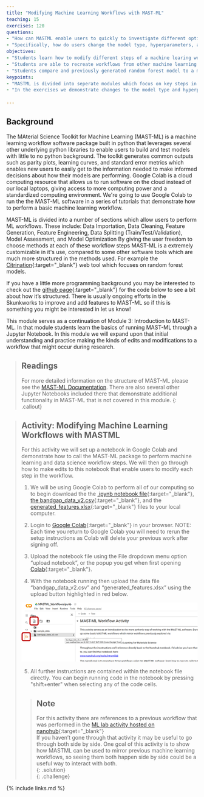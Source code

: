 ```yaml
---
title: "Modifying Machine Learning Workflows with MAST-ML"
teaching: 15
exercises: 120
questions:
- "How can MASTML enable users to quickly to investigate different options within a machine learning workflow?"
- "Specifically, how do users change the model type, hyperparameters, and define a grid search of hyperparameters?"
objectives:
- "Students learn how to modify different steps of a machine learing workflow within MAST-ML."
- "Students are able to recreate workflows from other machine learning software (like Citrination or other base ML software packages like scikit-learn)."
- "Students compare and previously generated random forest model to a model of their choice and assess the relative performance of the model types."
keypoints:
- "MASTML is divided into seperate modules which focus on key steps in a machine learning workflow. By changing individual steps with a few lines of code we can change settings and configurations at each step."
- "In the exercises we demonstrate changes to the model type and hyperparemeters. Additionally changes can be made to data cleaning, feature generation/engineering, model assessment by making similar edits in the notebook."

---
```

## Background
The MAterial Science Toolkit for Machine Learning (MAST-ML) is a machine learning workflow software package built in python that leverages several other underlying python libraries to enable users to build and test models with little to no python background.
The toolkit generates common outputs such as parity plots, learning curves, and standard error metrics which enables new users to easily get to the information needed to make informed decisions about how their models are performing.
Google Colab is a cloud computing resource that allows us to run software on the cloud instead of our local laptops, giving access to more computing power and a standardized computing environment.
We're going to use Google Colab to run the the MAST-ML software in a series of tutorials that demonstrate how to perform a basic machine learning workflow.
  
MAST-ML is divided into a number of sections which allow users to perform ML workflows. These include: Data Importation, Data Cleaning, Feature Generation, Feature Engineering, Data Splitting (Train/Test/Validation), Model Assessment, and Model Optimization
By giving the user freedom to choose methods at each of these workflow steps MAST-ML is a extremely customizable in it's use, compared to some other software tools which are much more structured in the methods used. 
For example the [Citrination](https://citrination.com/users/sign_in){:target="_blank"} web tool which focuses on random forest models.
    
If you have a little more programming background you may be interested to check out the [github page](https://github.com/uw-cmg/MAST-ML){:target="_blank"} for the code below to see a bit about how it’s structured. There is usually ongoing efforts in the Skunkworks to improve and add features to MAST-ML so if this is something you might be interested in let us know!  
  
This module serves as a continuation of Module 3: Introduction to MAST-ML. In that module students learn the basics of running MAST-ML through a Jupyter Notebook.
In this module we will expand upon that initial understanding and practice making the kinds of edits and modifications to a workflow that might occur during research.
  
> ## Readings
> For more detailed information on the structure of MAST-ML please see the [MAST-ML Documentation](https://mastmldocs.readthedocs.io/en/latest/).
> There are also several other Jupyter Notebooks included there that demonstrate additional functionality in MAST-ML that is not covered in this module.
{: .callout}
  
> ## Activity: Modifying Machine Learning Workflows with MASTML
> For this activity we will set up a notebook in Google Colab and demonstrate how to call the MAST-ML package to perform machine learning and data science workflow steps.
> We will then go through how to make edits to this notebook that enable users to modify each step in the workflow.
>  
> 1. We will be using Google Colab to perform all of our computing so to begin download the the 
> [.ipynb notebook file](https://drive.google.com/file/d/14fVhdKl8eWxl-G_sJ1L7spmdGAJaLu1N/view?usp=sharing){:target="_blank"}, 
> [the bandgap_data_v2.csv](https://drive.google.com/file/d/1aQtXzo7wiHCpWQZTp4xOkA25Swxx9Gn8/view?usp=sharing){:target="_blank"}, 
> and the [generated_features.xlsx](https://docs.google.com/spreadsheets/d/10Oy_XdH51db9e769OqKtD9-agHk1L6ug/edit?usp=sharing&ouid=110973014880550868255&rtpof=true&sd=true){:target="_blank"} 
> files to your local computer.   
>  
> 2. Login to [Google Colab](https://colab.research.google.com/){:target="_blank"} in your browser. NOTE: Each time you return to Google Colab you will need to rerun the setup instructions as Colab will delete your previous work after signing off.
>  
> 3. Upload the notebook file using the File dropdown menu option “upload notebook”, or the popup you get when first opening [Colab](https://colab.research.google.com/){:target="_blank"}.  
>  
> 4. With the notebook running then upload the data file “bandgap_data_v2.csv” and “generated_features.xlsx” using the upload button highlighted in red below.  
>  
> ![Uploading Data to Colab](../fig/workflows_1.png "Uploading data to Colab")    
>  
> 5. All further instructions are contained within the notebook file directly. You can begin running code in the notebook by pressing "shift+enter" when selecting any of the code cells.  
>  
> > ## Note
> >  
> > For this activity there are references to a previous workflow that was performed in the [ML lab activity hosted on nanohub](https://nanohub.org/tools/intromllab){:target="_blank"}   
> > If you haven’t gone through that activity it may be useful to go through both side by side. One goal of this activity is to show how MASTML can be used to mirror previous machine learning workflows, so seeing them both happen side by side could be a useful way to interact with both.  
> {: .solution}  
{: .challenge}
  
{% include links.md %}

